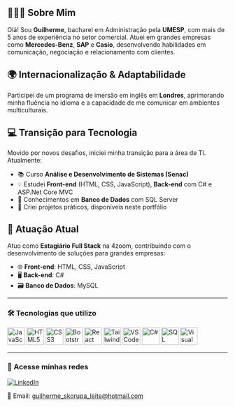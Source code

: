 ## 🙋🏼‍♂️ Sobre Mim  
Olá! Sou **Guilherme**, bacharel em Administração pela **UMESP**, com mais de 5 anos de experiência no setor comercial. Atuei em grandes empresas como **Mercedes-Benz**, **SAP** e **Casio**, desenvolvendo habilidades em comunicação, negociação e relacionamento com clientes.

## 🌍 Internacionalização & Adaptabilidade  
Participei de um programa de imersão em inglês em **Londres**, aprimorando minha fluência no idioma e a capacidade de me comunicar em ambientes multiculturais.

## 💻 Transição para Tecnologia  
Movido por novos desafios, iniciei minha transição para a área de TI. Atualmente:  
- 📚 Curso **Análise e Desenvolvimento de Sistemas (Senac)**  
- 💡 Estudei **Front-end** (HTML, CSS, JavaScript), **Back-end** com C# e ASP.Net Core MVC  
- 🧠 Conhecimentos em **Banco de Dados** com SQL Server  
- 🔧 Criei projetos práticos, disponíveis neste portfólio  

## 🚀 Atuação Atual  
Atuo como **Estagiário Full Stack** na 4zoom, contribuindo com o desenvolvimento de soluções para grandes empresas:

- 🌐 **Front-end**: HTML, CSS, JavaScript  
- 🖥️ **Back-end**: C#  
- 🗃️ **Banco de Dados**: MySQL  

---

### 🛠️ Tecnologias que utilizo

<p align="left">
  <img src="https://cdn.jsdelivr.net/gh/devicons/devicon/icons/javascript/javascript-original.svg" height="40" alt="JavaScript" />
  <img src="https://cdn.jsdelivr.net/gh/devicons/devicon/icons/html5/html5-original.svg" height="40" alt="HTML5" />
  <img src="https://cdn.jsdelivr.net/gh/devicons/devicon/icons/css3/css3-original.svg" height="40" alt="CSS3" />
  <img src="https://cdn.jsdelivr.net/gh/devicons/devicon/icons/bootstrap/bootstrap-original-wordmark.svg" height="40" alt="Bootstrap" />
  <img src="https://cdn.jsdelivr.net/gh/devicons/devicon/icons/react/react-original.svg" height="40" alt="React" />
  <img src="https://cdn.jsdelivr.net/gh/devicons/devicon/icons/tailwindcss/tailwindcss-plain.svg" height="40" alt="Tailwind CSS" />
  <img src="https://cdn.jsdelivr.net/gh/devicons/devicon/icons/vscode/vscode-original.svg" height="40" alt="VSCode" />
  <img src="https://cdn.jsdelivr.net/gh/devicons/devicon/icons/csharp/csharp-original.svg" height="40" alt="C#" />
  <img src="https://cdn.jsdelivr.net/gh/devicons/devicon/icons/microsoftsqlserver/microsoftsqlserver-plain-wordmark.svg" height="40" alt="SQL Server" />
  <img src="https://cdn.jsdelivr.net/gh/devicons/devicon/icons/visualstudio/visualstudio-plain.svg" height="40" alt="Visual Studio" />
</p>

---

### 🔗 Acesse minhas redes

[![LinkedIn](https://img.shields.io/badge/LinkedIn-0077B5?style=for-the-badge&logo=linkedin&logoColor=white)](https://www.linkedin.com/in/guilherme-skorupa/)

📧 Email: guilherme_skorupa_leite@hotmail.com

